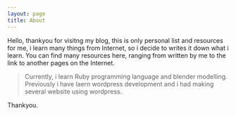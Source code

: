 ```yaml
---
layout: page
title: About
---
```


<p class="message">
Hello, thankyou for visitng my blog, this is only personal list and resources for me, i learn many things from Internet, so i decide to writes it down what i learn. You can find many resources here, ranging from written by me to the link to another pages on the Internet. 
</p>



<blockquote>
Currently, i learn Ruby programming language and blender modelling. Previously i have laern wordpress development and i had making several website using wordpress.
</blockquote>

Thankyou.
